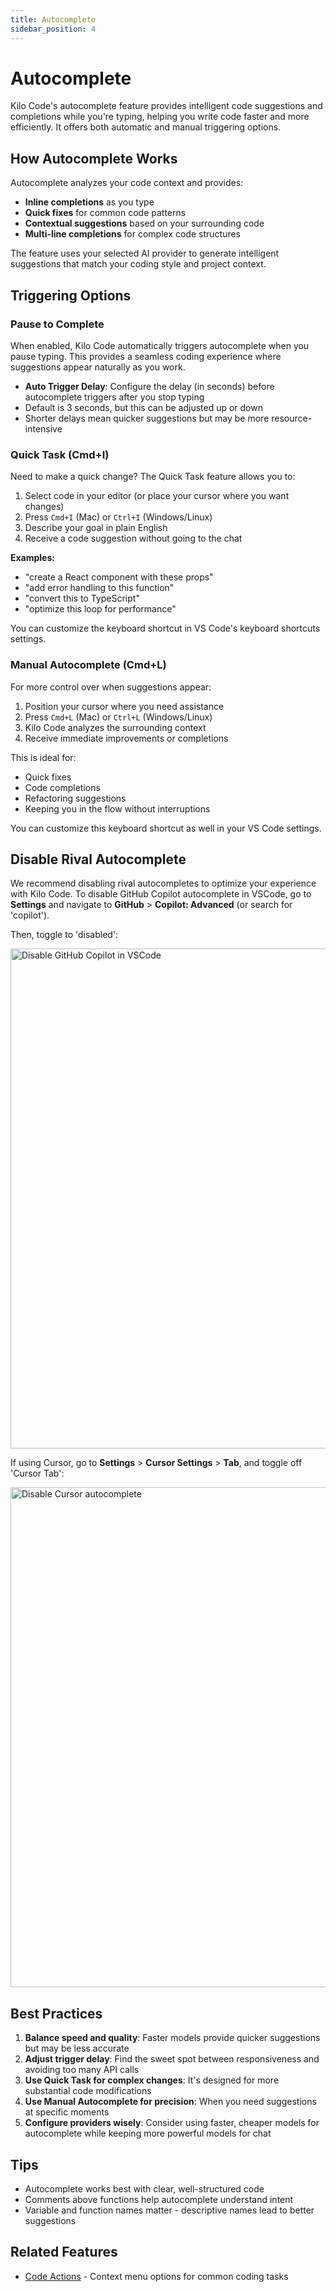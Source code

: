 ```yaml
---
title: Autocomplete
sidebar_position: 4
---
```


# Autocomplete

Kilo Code's autocomplete feature provides intelligent code suggestions and completions while you're typing, helping you write code faster and more efficiently. It offers both automatic and manual triggering options.

## How Autocomplete Works

Autocomplete analyzes your code context and provides:

- **Inline completions** as you type
- **Quick fixes** for common code patterns
- **Contextual suggestions** based on your surrounding code
- **Multi-line completions** for complex code structures

The feature uses your selected AI provider to generate intelligent suggestions that match your coding style and project context.

## Triggering Options

### Pause to Complete

When enabled, Kilo Code automatically triggers autocomplete when you pause typing. This provides a seamless coding experience where suggestions appear naturally as you work.

- **Auto Trigger Delay**: Configure the delay (in seconds) before autocomplete triggers after you stop typing
- Default is 3 seconds, but this can be adjusted up or down
- Shorter delays mean quicker suggestions but may be more resource-intensive

### Quick Task (Cmd+I)

Need to make a quick change? The Quick Task feature allows you to:

1. Select code in your editor (or place your cursor where you want changes)
2. Press `Cmd+I` (Mac) or `Ctrl+I` (Windows/Linux)
3. Describe your goal in plain English
4. Receive a code suggestion without going to the chat

**Examples:**

- "create a React component with these props"
- "add error handling to this function"
- "convert this to TypeScript"
- "optimize this loop for performance"

You can customize the keyboard shortcut in VS Code's keyboard shortcuts settings.

### Manual Autocomplete (Cmd+L)

For more control over when suggestions appear:

1. Position your cursor where you need assistance
2. Press `Cmd+L` (Mac) or `Ctrl+L` (Windows/Linux)
3. Kilo Code analyzes the surrounding context
4. Receive immediate improvements or completions

This is ideal for:

- Quick fixes
- Code completions
- Refactoring suggestions
- Keeping you in the flow without interruptions

You can customize this keyboard shortcut as well in your VS Code settings.

## Disable Rival Autocomplete

We recommend disabling rival autocompletes to optimize your experience with Kilo Code. To disable GitHub Copilot autocomplete in VSCode, go to **Settings** and navigate to **GitHub** > **Copilot: Advanced** (or search for 'copilot'). 

Then, toggle to 'disabled':

<img
  src="https://github.com/user-attachments/assets/60c69417-1d1c-4a48-9820-5390c30ae25c"
  alt="Disable GitHub Copilot in VSCode"
  width="800"
/>

If using Cursor, go to **Settings** > **Cursor Settings** > **Tab**, and toggle off 'Cursor Tab':

<img
  src="https://github.com/user-attachments/assets/fd2eeae2-f770-40ca-8a72-a9d5a1c17d47"
  alt="Disable Cursor autocomplete"
  width="800"
/>




## Best Practices

1. **Balance speed and quality**: Faster models provide quicker suggestions but may be less accurate
2. **Adjust trigger delay**: Find the sweet spot between responsiveness and avoiding too many API calls
3. **Use Quick Task for complex changes**: It's designed for more substantial code modifications
4. **Use Manual Autocomplete for precision**: When you need suggestions at specific moments
5. **Configure providers wisely**: Consider using faster, cheaper models for autocomplete while keeping more powerful models for chat

## Tips

- Autocomplete works best with clear, well-structured code
- Comments above functions help autocomplete understand intent
- Variable and function names matter - descriptive names lead to better suggestions

## Related Features

- [Code Actions](../features/code-actions) - Context menu options for common coding tasks
